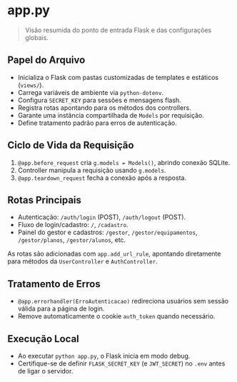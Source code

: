 # app.py

> Visão resumida do ponto de entrada Flask e das configurações globais.

## Papel do Arquivo

- Inicializa o Flask com pastas customizadas de templates e estáticos (`views/`).
- Carrega variáveis de ambiente via `python-dotenv`.
- Configura `SECRET_KEY` para sessões e mensagens flash.
- Registra rotas apontando para os métodos dos controllers.
- Garante uma instância compartilhada de `Models` por requisição.
- Define tratamento padrão para erros de autenticação.

## Ciclo de Vida da Requisição

1. `@app.before_request` cria `g.models = Models()`, abrindo conexão SQLite.
2. Controller manipula a requisição usando `g.models`.
3. `@app.teardown_request` fecha a conexão após a resposta.

## Rotas Principais

- Autenticação: `/auth/login` (POST), `/auth/logout` (POST).
- Fluxo de login/cadastro: `/`, `/cadastro`.
- Painel do gestor e cadastros: `/gestor`, `/gestor/equipamentos`, `/gestor/planos`, `/gestor/alunos`, etc.

As rotas são adicionadas com `app.add_url_rule`, apontando diretamente para métodos da `UserController` e `AuthController`.

## Tratamento de Erros

- `@app.errorhandler(ErroAutenticacao)` redireciona usuários sem sessão válida para a página de login.
- Remove automaticamente o cookie `auth_token` quando necessário.

## Execução Local

- Ao executar `python app.py`, o Flask inicia em modo debug.
- Certifique-se de definir `FLASK_SECRET_KEY` (e `JWT_SECRET`) no `.env` antes de ligar o servidor.
